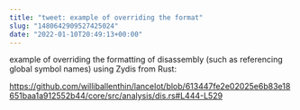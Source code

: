 ```yaml
---
title: "tweet: example of overriding the format"
slug: "1480642909527425024"
date: "2022-01-10T20:49:13+00:00"
---
```

example of overriding the formatting of disassembly (such as referencing global symbol names) using Zydis from Rust:

https://github.com/williballenthin/lancelot/blob/613447fe2e02025e6b83e18651baa1a912552b44/core/src/analysis/dis.rs#L444-L529